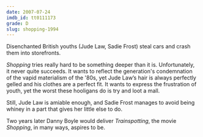 ```yaml
---
date: 2007-07-24
imdb_id: tt0111173
grade: D
slug: shopping-1994
---
```


Disenchanted British youths (Jude Law, Sadie Frost) steal cars and crash them into storefronts.

_Shopping_ tries really hard to be something deeper than it is. Unfortunately, it never quite succeeds. It wants to reflect the generation's condemnation of the vapid materialism of the '80s, yet Jude Law’s hair is always perfectly gelled and his clothes are a perfect fit. It wants to express the frustration of youth, yet the worst these hooligans do is try and loot a mall.

Still, Jude Law is amiable enough, and Sadie Frost manages to avoid being whiney in a part that gives her little else to do.

Two years later Danny Boyle would deliver <span data-imdb-id="tt0117951">_Trainspotting_</span>, the movie _Shopping_, in many ways, aspires to be.

